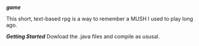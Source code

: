 ***game***

This short, text-based rpg is a way to remember a MUSH I used to play long ago.

***Getting Started***
Dowload the .java files and compile as ususal.

